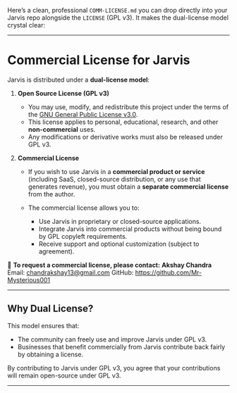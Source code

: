 Here’s a clean, professional `COMM-LICENSE.md` you can drop directly into your Jarvis repo alongside the `LICENSE` (GPL v3). It makes the dual-license model crystal clear:

---

# Commercial License for Jarvis

Jarvis is distributed under a **dual-license model**:

1. **Open Source License (GPL v3)**

   * You may use, modify, and redistribute this project under the terms of the [GNU General Public License v3.0](https://www.gnu.org/licenses/gpl-3.0.html).
   * This license applies to personal, educational, research, and other **non-commercial** uses.
   * Any modifications or derivative works must also be released under GPL v3.

2. **Commercial License**

   * If you wish to use Jarvis in a **commercial product or service** (including SaaS, closed-source distribution, or any use that generates revenue), you must obtain a **separate commercial license** from the author.
   * The commercial license allows you to:

     * Use Jarvis in proprietary or closed-source applications.
     * Integrate Jarvis into commercial products without being bound by GPL copyleft requirements.
     * Receive support and optional customization (subject to agreement).

📩 **To request a commercial license, please contact:**
**Akshay Chandra**
Email: chandrakshay13@gmail.com
GitHub: https://github.com/Mr-Mysterious001

---

## Why Dual License?

This model ensures that:

* The community can freely use and improve Jarvis under GPL v3.
* Businesses that benefit commercially from Jarvis contribute back fairly by obtaining a license.

By contributing to Jarvis under GPL v3, you agree that your contributions will remain open-source under GPL v3.

---
